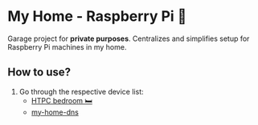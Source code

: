 # My Home - Raspberry Pi 🥧

Garage project for **private purposes**.
Centralizes and simplifies setup for Raspberry Pi machines in my home.


## How to use?

1. Go through the respective device list:
	* [HTPC bedroom 🛏️](./htpc_bedroom/README.md)
	* [my-home-dns](./my-home-dns/README.md)

